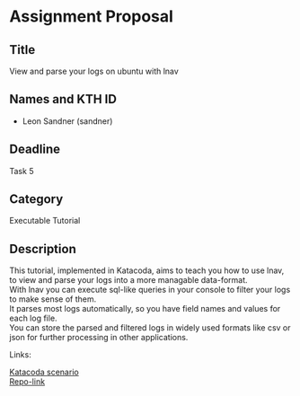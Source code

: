 # Assignment Proposal

## Title

View and parse your logs on ubuntu with lnav

## Names and KTH ID

- Leon Sandner (sandner)

## Deadline

Task 5

## Category

Executable Tutorial

## Description

This tutorial, implemented in Katacoda, aims to teach you how to use lnav, to view and parse your logs into a more managable data-format.<br>
With lnav you can execute sql-like queries in your console to filter your logs to make sense of them.<br>
It parses most logs automatically, so you have field names and values for each log file. <br>
You can store the parsed and filtered logs in widely used formats like csv or json for further processing in other applications.<br>

Links:<br>

[Katacoda scenario](https://www.katacoda.com/lnsandn01/scenarios/lnav) <br>
[Repo-link](https://github.com/lnsandnkth/katacoda-scenarios)